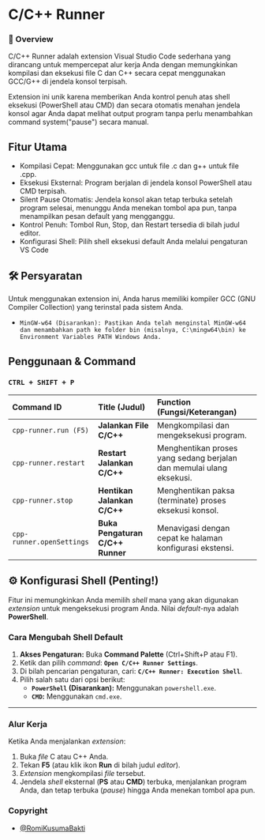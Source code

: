 
# C/C++ Runner

### 🚀 Overview
C/C++ Runner adalah extension Visual Studio Code sederhana yang dirancang untuk mempercepat alur kerja Anda dengan memungkinkan kompilasi dan eksekusi file C dan C++ secara cepat menggunakan GCC/G++ di jendela konsol terpisah.

Extension ini unik karena memberikan Anda kontrol penuh atas shell eksekusi (PowerShell atau CMD) dan secara otomatis menahan jendela konsol agar Anda dapat melihat output program tanpa perlu menambahkan command system("pause") secara manual.





## Fitur Utama
- Kompilasi Cepat: Menggunakan gcc untuk file .c dan g++ untuk file .cpp.
- Eksekusi Eksternal: Program berjalan di jendela konsol PowerShell atau CMD terpisah.
- Silent Pause Otomatis: Jendela konsol akan tetap terbuka setelah program selesai, menunggu Anda menekan tombol apa pun, tanpa menampilkan pesan default yang mengganggu.
- Kontrol Penuh: Tombol Run, Stop, dan Restart tersedia di bilah judul editor.
- Konfigurasi Shell: Pilih shell eksekusi default Anda melalui pengaturan VS Code


## 🛠️ Persyaratan

Untuk menggunakan extension ini, Anda harus memiliki kompiler GCC (GNU Compiler Collection) yang terinstal pada sistem Anda.


- `MinGW-w64 (Disarankan): Pastikan Anda telah menginstal MinGW-w64 dan menambahkan path ke folder bin (misalnya, C:\mingw64\bin) ke Environment Variables PATH Windows Anda.`


## Penggunaan & Command

### `CTRL + SHIFT + P`

| Command ID | Title (Judul) | Function (Fungsi/Keterangan) |
| :--- | :--- | :--- |
| `cpp-runner.run (F5)` | **Jalankan File C/C++** | Mengkompilasi dan mengeksekusi program. |
| `cpp-runner.restart` | **Restart Jalankan C/C++** | Menghentikan proses yang sedang berjalan dan memulai ulang eksekusi. |
| `cpp-runner.stop` | **Hentikan Jalankan C/C++** | Menghentikan paksa (terminate) proses eksekusi konsol. |
| `cpp-runner.openSettings` | **Buka Pengaturan C/C++ Runner** | Menavigasi dengan cepat ke halaman konfigurasi ekstensi. |

## ⚙️ Konfigurasi Shell (Penting!)

Fitur ini memungkinkan Anda memilih *shell* mana yang akan digunakan *extension* untuk mengeksekusi program Anda. Nilai *default*-nya adalah **PowerShell**.

### Cara Mengubah Shell Default

1.  **Akses Pengaturan:** Buka **Command Palette** (Ctrl+Shift+P atau F1).
2.  Ketik dan pilih *command*: **`Open C/C++ Runner Settings`**.
3.  Di bilah pencarian pengaturan, cari: **`C/C++ Runner: Execution Shell`**.
4.  Pilih salah satu dari opsi berikut:
    * **`PowerShell` (Disarankan):** Menggunakan `powershell.exe`.
    * **`CMD`:** Menggunakan `cmd.exe`.



---

### Alur Kerja

Ketika Anda menjalankan *extension*:

1.  Buka *file* C atau C++ Anda.
2.  Tekan **F5** (atau klik ikon **Run** di bilah judul *editor*).
3.  *Extension* mengkompilasi *file* tersebut.
4.  Jendela *shell* eksternal (**PS** atau **CMD**) terbuka, menjalankan program Anda, dan tetap terbuka (*pause*) hingga Anda menekan tombol apa pun.

### Copyright
- [@RomiKusumaBakti](https://github.com/romikusumabakti)